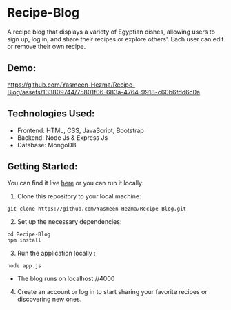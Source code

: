 # Recipe-Blog
A recipe blog that displays a variety of Egyptian dishes, allowing users to sign up, log in, and share their recipes or explore others'.
Each user can edit or remove their own recipe.
## Demo:




https://github.com/Yasmeen-Hezma/Recipe-Blog/assets/133809744/75801f06-683a-4764-9918-c60b6fdd6c0a



## Technologies Used:
- Frontend: HTML, CSS, JavaScript, Bootstrap
- Backend: Node Js & Express Js
- Database: MongoDB
## Getting Started:
You can find it live [here](https://recipe-blog-foxx.onrender.com/) or you can run it locally:
1. Clone this repository to your local machine:
```
git clone https://github.com/Yasmeen-Hezma/Recipe-Blog.git 
```
2. Set up the necessary dependencies:
```
cd Recipe-Blog
npm install
```   
3. Run the application locally :
```
node app.js
```
- The blog runs on localhost://4000
4. Create an account or log in to start sharing your favorite recipes or discovering new ones.
